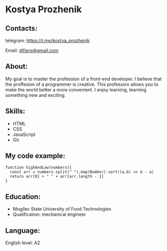 # Kostya Prozhenik

## Contacts:

telegram: https://t.me/kostya_prozhenik

Email: djfiers@gmail.com


## About:

My goal is to master the profession of a front-end developer. I believe that the proffesion of a programmer is creative. This profession allows you to make the world better a more convenient. I enjoy learning, learning something new and exciting.

## Skills:

* HTML
* CSS
* JavaScript
* Git

## My code example:

```
function highAndLow(numbers){
  const arr = numbers.split(" ").map(Number).sort((a,b) => b - a)
  return arr[0] + " " + arr[arr.length - 1]
}
```

## Education:

- Mogilev State University of Food Technologies
- Qualification: mechanical engineer

## Language:

English level: A2